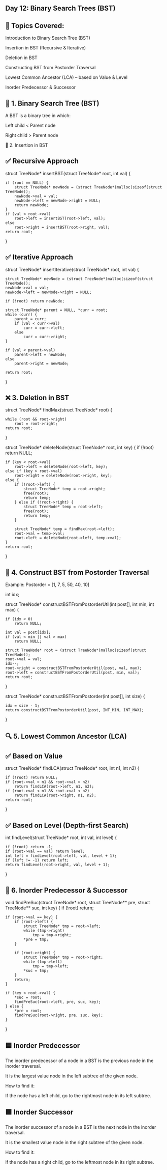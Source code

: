 ## Day 12: Binary Search Trees (BST)

 ## 📅 Topics Covered:
Introduction to Binary Search Tree (BST)

Insertion in BST (Recursive & Iterative)

Deletion in BST

Constructing BST from Postorder Traversal

Lowest Common Ancestor (LCA) – based on Value & Level

Inorder Predecessor & Successor

## 🌳 1. Binary Search Tree (BST)
A BST is a binary tree in which:

Left child < Parent node

Right child > Parent node

🔧 2. Insertion in BST

## ✅ Recursive Approach

struct TreeNode* insertBST(struct TreeNode* root, int val) {

    if (root == NULL) {
        struct TreeNode* newNode = (struct TreeNode*)malloc(sizeof(struct TreeNode));
        newNode->val = val;
        newNode->left = newNode->right = NULL;
        return newNode;
    }
    if (val < root->val)
        root->left = insertBST(root->left, val);
    else
        root->right = insertBST(root->right, val);
    return root;
}

## ✅ Iterative Approach

struct TreeNode* insertIterative(struct TreeNode* root, int val) {

    struct TreeNode* newNode = (struct TreeNode*)malloc(sizeof(struct TreeNode));
    newNode->val = val;
    newNode->left = newNode->right = NULL;

    if (!root) return newNode;

    struct TreeNode* parent = NULL, *curr = root;
    while (curr) {
        parent = curr;
        if (val < curr->val)
            curr = curr->left;
        else
            curr = curr->right;
    }

    if (val < parent->val)
        parent->left = newNode;
    else
        parent->right = newNode;

    return root;
}

## ❌ 3. Deletion in BST

struct TreeNode* findMax(struct TreeNode* root) {

    while (root && root->right)
        root = root->right;
    return root;
}

struct TreeNode* deleteNode(struct TreeNode* root, int key) {
    if (!root) return NULL;

    if (key < root->val)
        root->left = deleteNode(root->left, key);
    else if (key > root->val)
        root->right = deleteNode(root->right, key);
    else {
        if (!root->left) {
            struct TreeNode* temp = root->right;
            free(root);
            return temp;
        } else if (!root->right) {
            struct TreeNode* temp = root->left;
            free(root);
            return temp;
        }

        struct TreeNode* temp = findMax(root->left);
        root->val = temp->val;
        root->left = deleteNode(root->left, temp->val);
    }
    return root;
}

## 🧩 4. Construct BST from Postorder Traversal
Example: Postorder = [1, 7, 5, 50, 40, 10]

int idx;

struct TreeNode* constructBSTFromPostorderUtil(int post[], int min, int max) {

    if (idx < 0)
        return NULL;

    int val = post[idx];
    if (val < min || val > max)
        return NULL;

    struct TreeNode* root = (struct TreeNode*)malloc(sizeof(struct TreeNode));
    root->val = val;
    idx--;
    root->right = constructBSTFromPostorderUtil(post, val, max);
    root->left = constructBSTFromPostorderUtil(post, min, val);
    return root;
}

struct TreeNode* constructBSTFromPostorder(int post[], int size) {

    idx = size - 1;
    return constructBSTFromPostorderUtil(post, INT_MIN, INT_MAX);
}

## 🔍 5. Lowest Common Ancestor (LCA)

## ✅ Based on Value

struct TreeNode* findLCA(struct TreeNode* root, int n1, int n2) {

    if (!root) return NULL;
    if (root->val > n1 && root->val > n2)
        return findLCA(root->left, n1, n2);
    if (root->val < n1 && root->val < n2)
        return findLCA(root->right, n1, n2);
    return root;
}

## ✅ Based on Level (Depth-first Search)

int findLevel(struct TreeNode* root, int val, int level) {

    if (!root) return -1;
    if (root->val == val) return level;
    int left = findLevel(root->left, val, level + 1);
    if (left != -1) return left;
    return findLevel(root->right, val, level + 1);
}

## 🔁 6. Inorder Predecessor & Successor

void findPreSuc(struct TreeNode* root, struct TreeNode** pre, struct TreeNode** suc, int key) {
    if (!root) return;

    if (root->val == key) {
        if (root->left) {
            struct TreeNode* tmp = root->left;
            while (tmp->right)
                tmp = tmp->right;
            *pre = tmp;
        }

        if (root->right) {
            struct TreeNode* tmp = root->right;
            while (tmp->left)
                tmp = tmp->left;
            *suc = tmp;
        }
        return;
    }

    if (key < root->val) {
        *suc = root;
        findPreSuc(root->left, pre, suc, key);
    } else {
        *pre = root;
        findPreSuc(root->right, pre, suc, key);
    }
}

## 🟦 Inorder Predecessor
The inorder predecessor of a node in a BST is the previous node in the inorder traversal.

It is the largest value node in the left subtree of the given node.

How to find it:

If the node has a left child, go to the rightmost node in its left subtree.

## 🟩 Inorder Successor
The inorder successor of a node in a BST is the next node in the inorder traversal.

It is the smallest value node in the right subtree of the given node.

How to find it:

If the node has a right child, go to the leftmost node in its right subtree.
